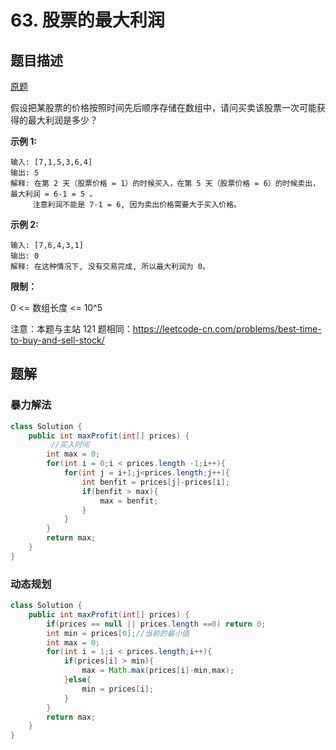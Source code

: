 # 63. 股票的最大利润

## 题目描述

[原题](https://leetcode-cn.com/problems/gu-piao-de-zui-da-li-run-lcof/)

假设把某股票的价格按照时间先后顺序存储在数组中，请问买卖该股票一次可能获得的最大利润是多少？

**示例 1:**

```
输入: [7,1,5,3,6,4]
输出: 5
解释: 在第 2 天（股票价格 = 1）的时候买入，在第 5 天（股票价格 = 6）的时候卖出，最大利润 = 6-1 = 5 。
     注意利润不能是 7-1 = 6, 因为卖出价格需要大于买入价格。
```

**示例 2:**

```
输入: [7,6,4,3,1]
输出: 0
解释: 在这种情况下, 没有交易完成, 所以最大利润为 0。
```

**限制：**

0 <= 数组长度 <= 10^5

注意：本题与主站 121 题相同：https://leetcode-cn.com/problems/best-time-to-buy-and-sell-stock/

## 题解

### 暴力解法

```java
class Solution {
    public int maxProfit(int[] prices) {
         //买入时间 
        int max = 0;
        for(int i = 0;i < prices.length -1;i++){
            for(int j = i+1;j<prices.length;j++){
                int benfit = prices[j]-prices[i];
                if(benfit > max){
                    max = benfit;
                }
            }
        }
        return max;
    }
}
```



### 动态规划



```java
class Solution {
    public int maxProfit(int[] prices) {
        if(prices == null || prices.length ==0) return 0;
        int min = prices[0];//当前的最小值
        int max = 0;
        for(int i = 1;i < prices.length;i++){
            if(prices[i] > min){
                max = Math.max(prices[i]-min,max);
            }else{
                min = prices[i];
            }
        }
        return max; 
    }
}
```


